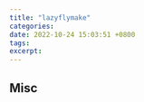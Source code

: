 ```yaml
---
title: "lazyflymake"
categories: 
date: 2022-10-24 15:03:51 +0800
tags: 
excerpt: 
---
```






## Misc


